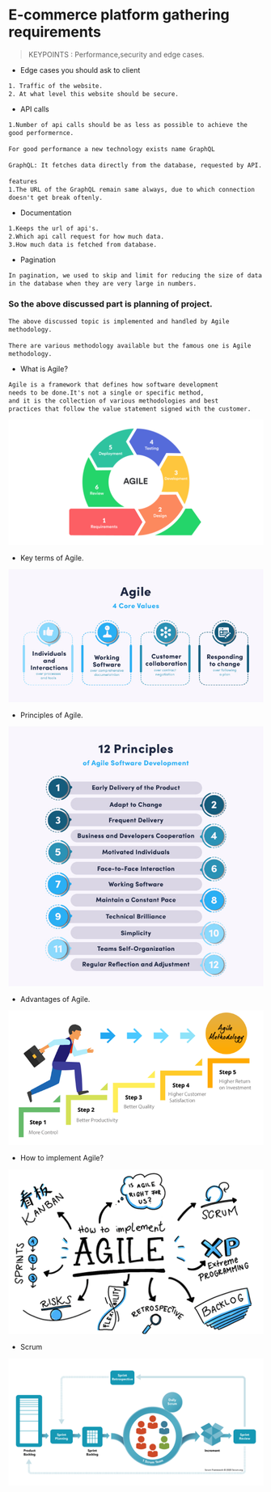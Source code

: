 # E-commerce platform gathering requirements
> KEYPOINTS : Performance,security and edge cases.
* Edge cases you should ask to client
~~~
1. Traffic of the website.
2. At what level this website should be secure.
~~~
* API calls
~~~
1.Number of api calls should be as less as possible to achieve the good performernce.

For good performance a new technology exists name GraphQL

GraphQL: It fetches data directly from the database, requested by API.

features
1.The URL of the GraphQL remain same always, due to which connection doesn't get break oftenly.
~~~

* Documentation
~~~
1.Keeps the url of api's.
2.Which api call request for how much data.
3.How much data is fetched from database.
~~~

* Pagination
~~~
In pagination, we used to skip and limit for reducing the size of data in the database when they are very large in numbers.
~~~

### So the above discussed part is planning of project.
```
The above discussed topic is implemented and handled by Agile methodology.

There are various methodology available but the famous one is Agile methodology.
```

* What is Agile?
~~~
Agile is a framework that defines how software development 
needs to be done.It's not a single or specific method,
and it is the collection of various methodologies and best
practices that follow the value statement signed with the customer.
~~~
![This is called sprint.](agile.png "This is called sprint.")
* Key terms of Agile.
  
![](values.jpg)

* Principles of Agile.
  
![](principles.jpg )

* Advantages of Agile.

![](adv1.png)

* How to implement Agile?
  
![](implementation.png)

* Scrum

![](scrum.png)





